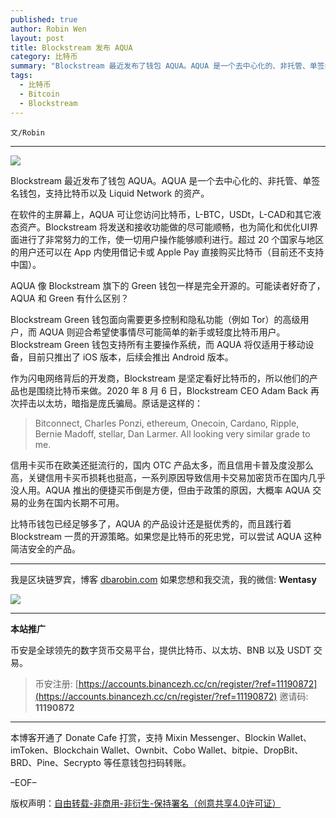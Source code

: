 ```yaml
---
published: true
author: Robin Wen
layout: post
title: Blockstream 发布 AQUA
category: 比特币
summary: "Blockstream 最近发布了钱包 AQUA。AQUA 是一个去中心化的、非托管、单签名钱包，支持比特币以及 Liquid Network 的资产。AQUA 像 Blockstream 旗下的 Green 钱包一样是完全开源的。可能读者好奇了，AQUA 和 Green 有什么区别？比特币钱包已经足够多了，AQUA 的产品设计还是挺优秀的，而且践行着 Blockstream 一贯的开源策略。如果您是比特币的死忠党，可以尝试 AQUA 这种简洁安全的产品。"
tags:
  - 比特币
  - Bitcoin
  - Blockstream
---
```


`文/Robin`

***

![](https://cdn.dbarobin.com/y8qjgr4.png)

Blockstream 最近发布了钱包 AQUA。AQUA 是一个去中心化的、非托管、单签名钱包，支持比特币以及 Liquid Network 的资产。

在软件的主屏幕上，AQUA 可让您访问比特币，L-BTC，USDt，L-CAD和其它液态资产。Blockstream 将发送和接收功能做的尽可能顺畅，也为简化和优化UI界面进行了非常努力的工作，使一切用户操作能够顺利进行。超过 20 个国家与地区的用户还可以在 App 内使用借记卡或 Apple Pay 直接购买比特币（目前还不支持中国）。

AQUA 像 Blockstream 旗下的 Green 钱包一样是完全开源的。可能读者好奇了，AQUA 和 Green 有什么区别？

Blockstream Green 钱包面向需要更多控制和隐私功能（例如 Tor）的高级用户，而 AQUA 则迎合希望使事情尽可能简单的新手或轻度比特币用户。Blockstream Green 钱包支持所有主要操作系统，而 AQUA 将仅适用于移动设备，目前只推出了 iOS 版本，后续会推出 Android 版本。

作为闪电网络背后的开发商，Blockstream 是坚定看好比特币的，所以他们的产品也是围绕比特币来做。2020 年 8 月 6 日，Blockstream CEO Adam Back 再次抨击以太坊，暗指是庞氏骗局。原话是这样的：

> Bitconnect, Charles Ponzi, ethereum, Onecoin, Cardano, Ripple, Bernie Madoff, stellar, Dan Larmer. All looking very similar grade to me.

信用卡买币在欧美还挺流行的，国内 OTC 产品太多，而且信用卡普及度没那么高，关键信用卡买币损耗也挺高，一系列原因导致信用卡交易加密货币在国内几乎没人用。AQUA 推出的便捷买币倒是方便，但由于政策的原因，大概率 AQUA 交易的业务在国内长期不可用。

比特币钱包已经足够多了，AQUA 的产品设计还是挺优秀的，而且践行着 Blockstream 一贯的开源策略。如果您是比特币的死忠党，可以尝试 AQUA 这种简洁安全的产品。

***

我是区块链罗宾，博客 [dbarobin.com](https://dbarobin.com/)
如果您想和我交流，我的微信: **Wentasy**

![](https://cdn.dbarobin.com/v4yywe2.png)

***

**本站推广**

币安是全球领先的数字货币交易平台，提供比特币、以太坊、BNB 以及 USDT 交易。

> 币安注册: [https://accounts.binancezh.cc/cn/register/?ref=11190872](https://accounts.binancezh.cc/cn/register/?ref=11190872)
> 邀请码: **11190872**

***

本博客开通了 Donate Cafe 打赏，支持 Mixin Messenger、Blockin Wallet、imToken、Blockchain Wallet、Ownbit、Cobo Wallet、bitpie、DropBit、BRD、Pine、Secrypto 等任意钱包扫码转账。

<center>
    <div class="--donate-button"
         data-button-id="f8b9df0d-af9a-460d-8258-d3f435445075"
    ></div>
</center>

–EOF–

版权声明：[自由转载-非商用-非衍生-保持署名（创意共享4.0许可证）](http://creativecommons.org/licenses/by-nc-nd/4.0/deed.zh)